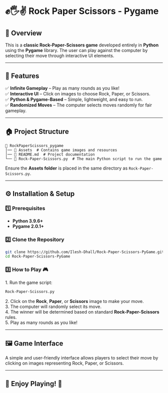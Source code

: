 # ✊🖐️✌️ Rock Paper Scissors - Pygame

## 📌 Overview
This is a **classic Rock-Paper-Scissors game** developed entirely in **Python** using the **Pygame** library. The user can play against the computer by selecting their move through interactive UI elements.

---

## 🎯 Features
✅ **Infinite Gameplay** – Play as many rounds as you like!  
✅ **Interactive UI** – Click on images to choose Rock, Paper, or Scissors.  
✅ **Python & Pygame-Based** – Simple, lightweight, and easy to run.  
✅ **Randomized Moves** – The computer selects moves randomly for fair gameplay.  

---

## 🏠 Project Structure
```
📂 RockPaperScissors_pygame
│── 📂 Assets  # Contains game images and resources
│── 📜 README.md  # Project documentation
└── 📜 Rock-Paper-Scissors.py  # The main Python script to run the game
```
Ensure the **Assets folder** is placed in the same directory as `Rock-Paper-Scissors.py`.

---

## ⚙️ Installation & Setup
### 1️⃣ Prerequisites  
- **Python 3.9.6+**  
- **Pygame 2.0.1+**  

### 2️⃣ Clone the Repository  
```sh
git clone https://github.com/Ilesh-Dhall/Rock-Paper-Scissors-PyGame.git
cd Rock-Paper-Scissors-PyGame
```

### 3️⃣ How to Play 🎮
1️. Run the game script:
```sh
Rock-Paper-Scissors.py
```
2️. Click on the **Rock**, **Paper**, or **Scissors** image to make your move.  
3️. The computer will randomly select its move.  
4️. The winner will be determined based on standard **Rock-Paper-Scissors** rules.  
5️. Play as many rounds as you like!

---

## 🖼️ Game Interface
A simple and user-friendly interface allows players to select their move by clicking on images representing Rock, Paper, or Scissors.

---

## 🚀 Enjoy Playing! 🎉
